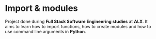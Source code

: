 # Import & modules
Project done during **Full Stack Software Engineering studies** at **ALX**. It aims to learn how to import functions, how to create modules and how to use command line arguments in **Python**.
